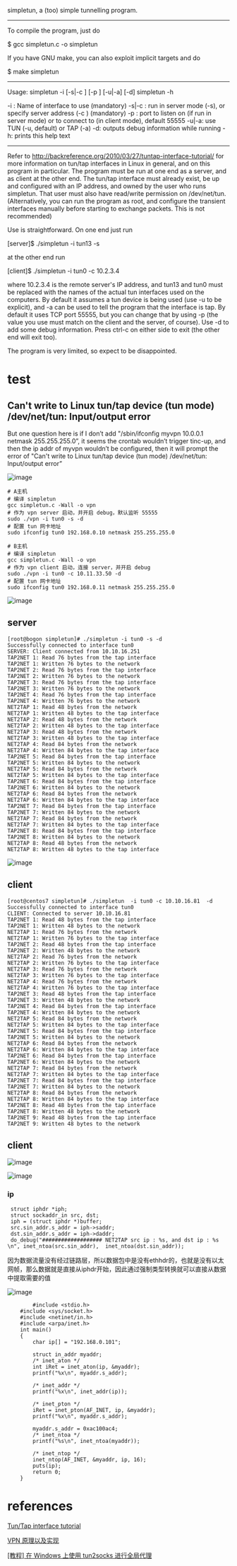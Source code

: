 simpletun, a (too) simple tunnelling program.

-------

To compile the program, just do

$ gcc simpletun.c -o simpletun

If you have GNU make, you can also exploit implicit targets and do

$ make simpletun

-------

Usage:
simpletun -i <ifacename> [-s|-c <serverIP>] [-p <port>] [-u|-a] [-d]
simpletun -h

-i <ifacename>: Name of interface to use (mandatory)
-s|-c <serverIP>: run in server mode (-s), or specify server address (-c <serverIP>) (mandatory)
-p <port>: port to listen on (if run in server mode) or to connect to (in client mode), default 55555
-u|-a: use TUN (-u, default) or TAP (-a)
-d: outputs debug information while running
-h: prints this help text

-------

Refer to http://backreference.org/2010/03/27/tuntap-interface-tutorial/ for 
more information on tun/tap interfaces in Linux in general, and on this 
program in particular.
The program must be run at one end as a server, and as client at the other 
end. The tun/tap interface must already exist, be up and configured with an IP 
address, and owned by the user who runs simpletun. That user must also have
read/write permission on /dev/net/tun. (Alternatively, you can run the
program as root, and configure the transient interfaces manually before
starting to exchange packets. This is not recommended)

Use is straightforward. On one end just run

[server]$ ./simpletun -i tun13 -s

at the other end run

[client]$ ./simpletun -i tun0 -c 10.2.3.4

where 10.2.3.4 is the remote server's IP address, and tun13 and tun0 must be 
replaced with the names of the actual tun interfaces used on the computers.
By default it assumes a tun device is being used (use -u to be explicit), and
-a can be used to tell the program that the interface is tap. 
By default it uses TCP port 55555, but you can change that by using -p (the 
value you use must match on the client and the server, of course). Use -d to 
add some debug information. Press ctrl-c on either side to exit (the other end
will exit too).

The program is very limited, so expect to be disappointed.


# test

## Can't write to Linux tun/tap device (tun mode) /dev/net/tun: Input/output error

But one question here is if I don’t add "/sbin/ifconfig myvpn 10.0.0.1 netmask 255.255.255.0”, it seems the crontab wouldn’t trigger tinc-up, and then the ip addr of myvpn wouldn’t be configured, then it will prompt the error of "Can't write to Linux tun/tap device (tun mode)
 /dev/net/tun: Input/output error”
 
![image](https://github.com/magnate3/linux-riscv-dev/blob/main/exercises/users/simpletun/client.png)




```
# A主机
# 编译 simpletun
gcc simpletun.c -Wall -o vpn
# 作为 vpn server 启动，并开启 debug，默认监听 55555
sudo ./vpn -i tun0 -s -d
# 配置 tun 网卡地址
sudo ifconfig tun0 192.168.0.10 netmask 255.255.255.0

# B主机
# 编译 simpletun
gcc simpletun.c -Wall -o vpn
# 作为 vpn client 启动，连接 server，并开启 debug
sudo ./vpn -i tun0 -c 10.11.33.50 -d
# 配置 tun 网卡地址
sudo ifconfig tun0 192.168.0.11 netmask 255.255.255.0
```

![image](https://github.com/magnate3/linux-riscv-dev/blob/main/exercises/users/simpletun/ping.png)


## server

```
[root@bogon simpletun]# ./simpletun -i tun0 -s -d
Successfully connected to interface tun0
SERVER: Client connected from 10.10.16.251
TAP2NET 1: Read 76 bytes from the tap interface
TAP2NET 1: Written 76 bytes to the network
TAP2NET 2: Read 76 bytes from the tap interface
TAP2NET 2: Written 76 bytes to the network
TAP2NET 3: Read 76 bytes from the tap interface
TAP2NET 3: Written 76 bytes to the network
TAP2NET 4: Read 76 bytes from the tap interface
TAP2NET 4: Written 76 bytes to the network
NET2TAP 1: Read 48 bytes from the network
NET2TAP 1: Written 48 bytes to the tap interface
NET2TAP 2: Read 48 bytes from the network
NET2TAP 2: Written 48 bytes to the tap interface
NET2TAP 3: Read 48 bytes from the network
NET2TAP 3: Written 48 bytes to the tap interface
NET2TAP 4: Read 84 bytes from the network
NET2TAP 4: Written 84 bytes to the tap interface
TAP2NET 5: Read 84 bytes from the tap interface
TAP2NET 5: Written 84 bytes to the network
NET2TAP 5: Read 84 bytes from the network
NET2TAP 5: Written 84 bytes to the tap interface
TAP2NET 6: Read 84 bytes from the tap interface
TAP2NET 6: Written 84 bytes to the network
NET2TAP 6: Read 84 bytes from the network
NET2TAP 6: Written 84 bytes to the tap interface
TAP2NET 7: Read 84 bytes from the tap interface
TAP2NET 7: Written 84 bytes to the network
NET2TAP 7: Read 84 bytes from the network
NET2TAP 7: Written 84 bytes to the tap interface
TAP2NET 8: Read 84 bytes from the tap interface
TAP2NET 8: Written 84 bytes to the network
NET2TAP 8: Read 48 bytes from the network
NET2TAP 8: Written 48 bytes to the tap interface
```


![image](https://github.com/magnate3/linux-riscv-dev/blob/main/exercises/users/simpletun/tcpdump.png)

## client

```
[root@centos7 simpletun]# ./simpletun  -i tun0 -c 10.10.16.81  -d
Successfully connected to interface tun0
CLIENT: Connected to server 10.10.16.81
TAP2NET 1: Read 48 bytes from the tap interface
TAP2NET 1: Written 48 bytes to the network
NET2TAP 1: Read 76 bytes from the network
NET2TAP 1: Written 76 bytes to the tap interface
TAP2NET 2: Read 48 bytes from the tap interface
TAP2NET 2: Written 48 bytes to the network
NET2TAP 2: Read 76 bytes from the network
NET2TAP 2: Written 76 bytes to the tap interface
NET2TAP 3: Read 76 bytes from the network
NET2TAP 3: Written 76 bytes to the tap interface
NET2TAP 4: Read 76 bytes from the network
NET2TAP 4: Written 76 bytes to the tap interface
TAP2NET 3: Read 48 bytes from the tap interface
TAP2NET 3: Written 48 bytes to the network
TAP2NET 4: Read 84 bytes from the tap interface
TAP2NET 4: Written 84 bytes to the network
NET2TAP 5: Read 84 bytes from the network
NET2TAP 5: Written 84 bytes to the tap interface
TAP2NET 5: Read 84 bytes from the tap interface
TAP2NET 5: Written 84 bytes to the network
NET2TAP 6: Read 84 bytes from the network
NET2TAP 6: Written 84 bytes to the tap interface
TAP2NET 6: Read 84 bytes from the tap interface
TAP2NET 6: Written 84 bytes to the network
NET2TAP 7: Read 84 bytes from the network
NET2TAP 7: Written 84 bytes to the tap interface
TAP2NET 7: Read 84 bytes from the tap interface
TAP2NET 7: Written 84 bytes to the network
NET2TAP 8: Read 84 bytes from the network
NET2TAP 8: Written 84 bytes to the tap interface
TAP2NET 8: Read 48 bytes from the tap interface
TAP2NET 8: Written 48 bytes to the network
TAP2NET 9: Read 48 bytes from the tap interface
TAP2NET 9: Written 48 bytes to the network

```

## client

![image](https://github.com/magnate3/linux-riscv-dev/blob/main/exercises/users/simpletun/client2.png)


![image](https://github.com/magnate3/linux-riscv-dev/blob/main/exercises/users/simpletun/client3.png)


### ip

```
 struct iphdr *iph;
 struct sockaddr_in src, dst;
 iph = (struct iphdr *)buffer;
 src.sin_addr.s_addr = iph->saddr;
 dst.sin_addr.s_addr = iph->daddr;
 do_debug("################### NET2TAP src ip : %s, and dst ip : %s  \n", inet_ntoa(src.sin_addr),  inet_ntoa(dst.sin_addr));
```

因为数据流量没有经过链路层，所以数据包中是没有ethhdr的，也就是没有以太网帧，那么数据就是直接从iphdr开始，因此通过强制类型转换就可以直接从数据中提取需要的值

![image](https://github.com/magnate3/linux-riscv-dev/blob/main/exercises/users/simpletun/ip.png)

```
        #include <stdio.h>
	#include <sys/socket.h>
	#include <netinet/in.h>
	#include <arpa/inet.h>
	int main()
	{
		char ip[] = "192.168.0.101";

		struct in_addr myaddr;
		/* inet_aton */
		int iRet = inet_aton(ip, &myaddr);
		printf("%x\n", myaddr.s_addr);

		/* inet_addr */
		printf("%x\n", inet_addr(ip));

		/* inet_pton */
		iRet = inet_pton(AF_INET, ip, &myaddr);
		printf("%x\n", myaddr.s_addr);

		myaddr.s_addr = 0xac100ac4;
		/* inet_ntoa */
		printf("%s\n", inet_ntoa(myaddr));

		/* inet_ntop */
		inet_ntop(AF_INET, &myaddr, ip, 16);
		puts(ip);
		return 0;
	}
```
# references

[Tun/Tap interface tutorial](https://backreference.org/2010/03/26/tuntap-interface-tutorial/)

[VPN 原理以及实现](https://paper.seebug.org/1648/)


[[教程] 在 Windows 上使用 tun2socks 进行全局代理](https://tachyondevel.medium.com/%E6%95%99%E7%A8%8B-%E5%9C%A8-windows-%E4%B8%8A%E4%BD%BF%E7%94%A8-tun2socks-%E8%BF%9B%E8%A1%8C%E5%85%A8%E5%B1%80%E4%BB%A3%E7%90%86-aa51869dd0d)
